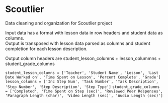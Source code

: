 # Scoutlier
Data cleaning and organization for Scoutlier project

Input data has a format with lesson data in row headers and student data as columns.  
Output is transposed with lesson data parsed as columns and student completion for each lesson description.

Output column headers are student_lesson_columns + lesson_colummns + student_grade_columns

`student_lesson_columns = ['Teacher', 'Student Name', 'Lesson', 'Last Date Worked on', 'Time Spent on Lesson', 'Percent Complete', 'Grade']` 
`lesson_columns = ['Inc Step Num', 'Task Number', 'Task Description', 'Step Number', 'Step Description', 'Step Type']`
`student_grade_columns = ['Completed', 'Time Spent on Step (sec)', 'Reviewed Peer Responses', 'Paragraph Length (char)', 'Video Length (sec)', 'Audio Length (sec)']`
